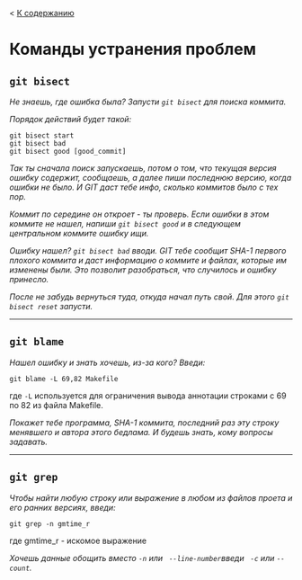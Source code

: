 < [К содержанию](/readme.md)

Команды устранения проблем
===

`git bisect`
--

*Не знаешь, где ошибка была? Запусти `git bisect` для поиска коммита.*

*Порядок действий будет такой:* 

    git bisect start
    git bisect bad
    git bisect good [good_commit]

<i>Так ты сначала поиск запускаешь, потом о том, что текущая версия ошибку содержит, сообщаешь, а далее пиши последнюю версию, когда ошибки не было. И GIT даст тебе инфо, сколько коммитов было с тех пор. 

Коммит по середине он откроет - ты проверь. Если ошибки в этом коммите не нашел, напиши `git bisect good` и в следующем центральном коммите ошибку ищи. 

Ошибку нашел?  `git bisect bad` вводи. GIT тебе сообщит SHA-1 первого плохого коммита и даст информацию о коммите и файлах, которые им изменены были. Это позволит разобраться, что случилось и ошибку принесло. 

После не забудь вернуться туда, откуда начал путь свой. Для этого `git bisect reset` запусти. </i>

 ***
`git blame`
--

*Нашел ошибку и знать хочешь, из-за кого? 
Введи:*

    git blame -L 69,82 Makefile

где `-L` используется для ограничения вывода аннотации строками с 69 по 82 из файла Makefile. 

*Покажет тебе программа, SHA-1 коммита, последний раз эту строку менявшего и автора этого бедлама. И будешь знать, кому вопросы задавать.*

***

`git grep`
--

*Чтобы найти любую строку или выражение в любом из файлов проета и его ранних версиях, введи:*

    git grep -n gmtime_r

где gmtime_r - искомое выражение

*Хочешь данные обощить вместо `-n` или ` --line-number`введи ` -c` или `--count`.*